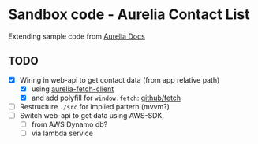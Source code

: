 # Sandbox code - Aurelia Contact List
Extending sample code from [Aurelia Docs](http://aurelia.io/hub.html#/doc/article/aurelia/framework/latest/contact-manager-tutorial/1)
## TODO

- [x] Wiring in web-api to get contact data (from app relative path) 
  - [x] using [aurelia-fetch-client](http://aurelia.io/hub.html#/doc/article/aurelia/fetch-client/latest/http-services/1)
  - [x] and add polyfill for `window.fetch`: [github/fetch](https://github.com/github/fetch)
- [ ] Restructure `./src` for implied pattern (mvvm?)
- [ ] Switch web-api to get data using AWS-SDK, 
  - [ ] from AWS Dynamo db?
  - [ ] via lambda service